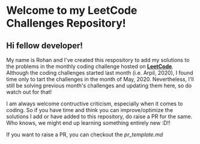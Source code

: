 # Welcome to my LeetCode Challenges Repository!

## Hi fellow developer!

My name is Rohan and I've created this respository to add my solutions to the problems in the monthly coding challenge hosted on [**LeetCode**](https://leetcode.com/explore/featured/card/may-leetcoding-challenge/). Although the coding challenges started last month (i.e. Arpil, 2020), I found time only to tart the challenges in the month of May, 2020. Nevertheless, I'll still be solving previous month's challenges and updating them here, so do watch out for that!

I am always welcome contructive criticism, especially when it comes to coding. So if you have time and think you can improve/optimize the solutions I add or have added to this repository, do raise a PR for the same. Who knows, we might end up learning something entirely new :D!!

If you want to raise a PR, you can checkout the *pr_template.md*
